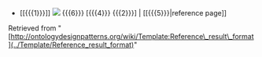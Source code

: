 * [[{{{1}}}]] [![](http://ontologydesignpatterns.org/wiki/images/thumb/b/bd/Double_arrow_right.png/10px-Double_arrow_right.png)](../Image/Double_arrow_right.png "Double arrow right.png") {{{6}}} [{{{4}}} {{{2}}}] | [[{{{5}}}|reference page]]




Retrieved from "[http://ontologydesignpatterns.org/wiki/Template:Reference\_result\_format](../Template/Reference_result_format)"